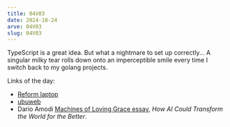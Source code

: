 ```yaml
---
title: 04V03
date: 2024-10-24
arve: 04V03
slug: 04V03
---
```


TypeScript is a great idea. But what a nightmare to set up correctly... A
singular milky tear rolls down onto an imperceptible smile every time I switch
back to my golang projects.

Links of the day:

- [Reform laptop](https://mntre.com/reform.html)
- [ubuweb](https://www.ubuweb.com/index.html)
- Dario Amodi [Machines of Loving Grace essay](https://darioamodei.com/machines-of-loving-grace), _How AI Could Transform the World for the Better_.

